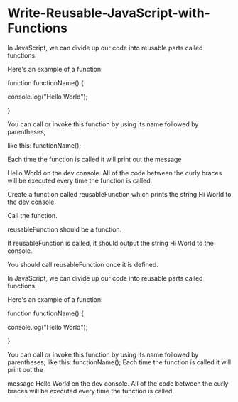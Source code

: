 # Write-Reusable-JavaScript-with-Functions

In JavaScript, we can divide up our code into reusable parts called functions.

Here's an example of a function:

function functionName() {

console.log("Hello World");

}

You can call or invoke this function by using its name followed by parentheses,

like this: functionName();

Each time the function is called it will print out the message

Hello World on the dev console. All of the code between the curly braces will be executed every time the function is called.

Create a function called reusableFunction which prints the string Hi World to the dev console.

Call the function.

reusableFunction should be a function.

If reusableFunction is called, it should output the string Hi World to the console.

You should call reusableFunction once it is defined.

In JavaScript, we can divide up our code into reusable parts called functions.

Here's an example of a function:

function functionName() {

  console.log("Hello World");
  
}

You can call or invoke this function by using its name followed by parentheses, like this: functionName(); Each time the function is called it will print out the 

message Hello World on the dev console. All of the code between the curly braces will be executed every time the function is called.


